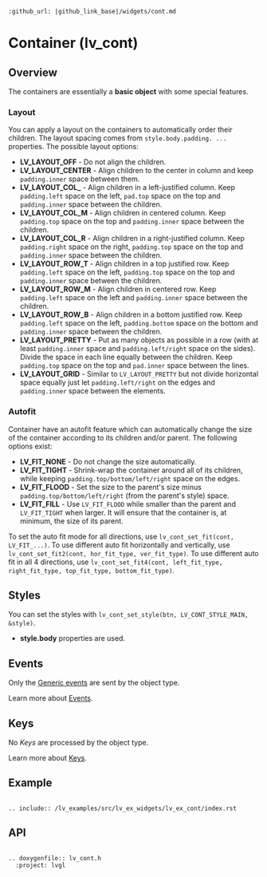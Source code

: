 ```eval_rst
:github_url: |github_link_base|/widgets/cont.md
```
# Container (lv_cont)

## Overview

The containers are essentially a **basic object** with some special features.

### Layout
You can apply a layout on the containers to automatically order their children. The layout spacing comes from `style.body.padding. ...` properties. The possible layout options:

- **LV_LAYOUT_OFF** - Do not align the children.
- **LV_LAYOUT_CENTER** - Align children to the center in column and keep `padding.inner` space between them.
- **LV_LAYOUT_COL_** - Align children in a left-justified column. Keep `padding.left` space on the left, `pad.top` space on the top and `padding.inner` space between the children.
- **LV_LAYOUT_COL_M** - Align children in centered column. Keep `padding.top` space on the top and `padding.inner` space between the children.
- **LV_LAYOUT_COL_R** - Align children in a right-justified column. Keep `padding.right` space on the right, `padding.top` space on the top and `padding.inner` space between the children.
- **LV_LAYOUT_ROW_T** - Align children in a top justified row. Keep `padding.left` space on the left, `padding.top` space on the top and `padding.inner` space between the children.
- **LV_LAYOUT_ROW_M** - Align children in centered row. Keep `padding.left` space on the left and `padding.inner` space between the children.
- **LV_LAYOUT_ROW_B** - Align children in a bottom justified row. Keep `padding.left` space on the left, `padding.bottom` space on the bottom and `padding.inner` space between the children.
- **LV_LAYOUT_PRETTY** - Put as many objects as possible in a row (with at least `padding.inner` space and `padding.left/right` space on the sides). Divide the space in each line equally between the children.
Keep `padding.top` space on the top and `pad.inner` space between the lines.
- **LV_LAYOUT_GRID** - Similar to `LV_LAYOUT_PRETTY` but not divide horizontal space equally just let `padding.left/right` on the edges and `padding.inner` space between the elements.

### Autofit
Container have an autofit feature which can automatically change the size of the container according to its children and/or parent. The following options exist:
- **LV_FIT_NONE** - Do not change the size automatically.
- **LV_FIT_TIGHT** - Shrink-wrap the container around all of its children, while keeping `padding.top/bottom/left/right` space on the edges.
- **LV_FIT_FLOOD** - Set the size to the parent's size minus `padding.top/bottom/left/right` (from the parent's style) space.
- **LV_FIT_FILL** - Use `LV_FIT_FLOOD` while smaller than the parent and `LV_FIT_TIGHT` when larger. It will ensure that the container is, at minimum, the size of its parent.

To set the auto fit mode for all directions, use `lv_cont_set_fit(cont, LV_FIT_...)`.
To use different auto fit horizontally and vertically, use `lv_cont_set_fit2(cont, hor_fit_type, ver_fit_type)`.
To use different auto fit in all 4 directions, use `lv_cont_set_fit4(cont, left_fit_type, right_fit_type, top_fit_type, bottom_fit_type)`.

## Styles
You can set the styles with `lv_cont_set_style(btn, LV_CONT_STYLE_MAIN, &style)`.
- **style.body** properties are used.

## Events
Only the [Generic events](/overview/event.html#generic-events) are sent by the object type.

Learn more about [Events](/overview/event).

## Keys
No *Keys* are processed by the object type.

Learn more about [Keys](/overview/indev).


## Example

```eval_rst

.. include:: /lv_examples/src/lv_ex_widgets/lv_ex_cont/index.rst

```

## API

```eval_rst

.. doxygenfile:: lv_cont.h
  :project: lvgl

```
